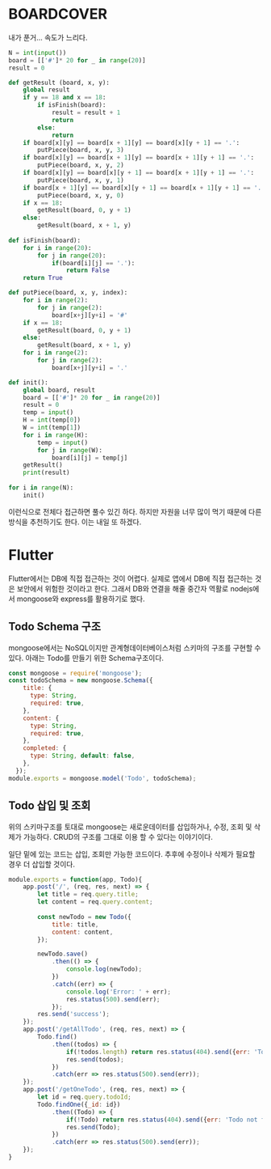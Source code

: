 # BOARDCOVER

내가 푼거... 속도가 느리다.
```python
N = int(input())
board = [['#']* 20 for _ in range(20)]
result = 0

def getResult (board, x, y):
    global result
    if y == 18 and x == 18:
        if isFinish(board):
            result = result + 1
            return
        else:
            return
    if board[x][y] == board[x + 1][y] == board[x][y + 1] == '.':
        putPiece(board, x, y, 3)
    if board[x][y] == board[x + 1][y] == board[x + 1][y + 1] == '.':
        putPiece(board, x, y, 2)
    if board[x][y] == board[x][y + 1] == board[x + 1][y + 1] == '.':
        putPiece(board, x, y, 1)
    if board[x + 1][y] == board[x][y + 1] == board[x + 1][y + 1] == '.':
        putPiece(board, x, y, 0)
    if x == 18:
        getResult(board, 0, y + 1)
    else:
        getResult(board, x + 1, y)
        
def isFinish(board):
    for i in range(20):
        for j in range(20):
            if(board[i][j] == '.'):
                return False
    return True

def putPiece(board, x, y, index):
    for i in range(2):
        for j in range(2):
            board[x+j][y+i] = '#'
    if x == 18:
        getResult(board, 0, y + 1)
    else:
        getResult(board, x + 1, y)
    for i in range(2):
        for j in range(2):
            board[x+j][y+i] = '.'

def init():
    global board, result
    board = [['#']* 20 for _ in range(20)]
    result = 0
    temp = input()
    H = int(temp[0])
    W = int(temp[1])
    for i in range(H):
        temp = input()
        for j in range(W):
            board[i][j] = temp[j]
    getResult()
    print(result)
    
for i in range(N):
    init()
```
이런식으로 전체다 접근하면 풀수 있긴 하다.
하지만 자원을 너무 많이 먹기 때문에 다른 방식을 추천하기도 한다.
이는 내일 또 하겠다.

# Flutter

Flutter에서는 DB에 직접 접근하는 것이 어렵다.
실제로 앱에서 DB에 직접 접근하는 것은 보안에서 위험한 것이라고 한다.
그래서 DB와 연결을 해줄 중간자 역활로 nodejs에서 mongoose와 express를 활용하기로 했다.

## Todo Schema 구조
mongoose에서는 NoSQL이지만 관계형데이터베이스처럼 스키마의 구조를 구현할 수 있다.
아래는 Todo를 만들기 위한 Schema구조이다.
```javascript
const mongoose = require('mongoose');
const todoSchema = new mongoose.Schema({
    title: {
      type: String,
      required: true,
    },
    content: {
      type: String,
      required: true,
    },
    completed: {
      type: String, default: false,
    },    
  });
module.exports = mongoose.model('Todo', todoSchema);
```
## Todo 삽입 및 조회
위의 스키마구조를 토대로 mongoose는 새로운데이터를 삽입하거나, 수정, 조회 및 삭제가 가능하다.
CRUD의 구조를 그대로 이용 할 수 있다는 이야기이다.

일단 밑에 있는 코드는 삽입, 조회만 가능한 코드이다.
추후에 수정이나 삭제가 필요할 경우 더 삽입할 것이다.

```javascript
module.exports = function(app, Todo){
    app.post('/', (req, res, next) => {
        let title = req.query.title;
        let content = req.query.content;
        
        const newTodo = new Todo({
            title: title,
            content: content,
        });

        newTodo.save()
            .then(() => {
                console.log(newTodo);
            })
            .catch((err) => {
                console.log('Error: ' + err);
                res.status(500).send(err);
            });
        res.send('success');
    });
    app.post('/getAllTodo', (req, res, next) => {
        Todo.find()
            .then((todos) => {
                if(!todos.length) return res.status(404).send({err: 'Todo not found' });
                res.send(todos);
            })
            .catch(err => res.status(500).send(err));
    });
    app.post('/getOneTodo', (req, res, next) => {
        let id = req.query.todoId;
        Todo.findOne({_id: id})
            .then((Todo) => {
                if(!Todo) return res.status(404).send({err: 'Todo not found'});
                res.send(Todo);
            })
            .catch(err => res.status(500).send(err));
    });
}
```
